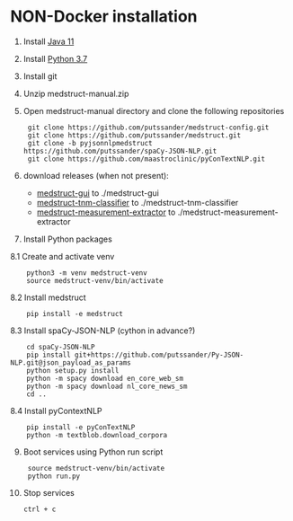 # NON-Docker installation

1. Install [Java 11](https://adoptopenjdk.net/?variant=openjdk8&jvmVariant=hotspot)
2. Install [Python 3.7](https://www.python.org/downloads/)
3. Install git
4. Unzip medstruct-manual.zip 
5. Open medstruct-manual directory and clone the following repositories

        git clone https://github.com/putssander/medstruct-config.git
        git clone https://github.com/putssander/medstruct.git
        git clone -b pyjsonnlpmedstruct https://github.com/putssander/spaCy-JSON-NLP.git        
        git clone https://github.com/maastroclinic/pyConTextNLP.git
        
6. download releases (when not present):

    - [medstruct-gui](https://github.com/putssander/medstruct-gui/releases/download/1.0.0/medstruct-gui-1.0.0.jar) to ./medstruct-gui
    - [medstruct-tnm-classifier](https://github.com/putssander/medstruct-tnm-classifier/releases/download/2.2.2/medstruct-tnm-classifier-2.2.2.jar) to ./medstruct-tnm-classifier
    - [medstruct-measurement-extractor](https://github.com/putssander/medstruct-measurement-extractractor/releases/download/2.3.0/medstruct-measurement-extractor-2.3.0.jar) to ./medstruct-measurement-extractor
        
7. Install Python packages

8.1 Create and activate venv
       
        python3 -m venv medstruct-venv
        source medstruct-venv/bin/activate
        
8.2 Install medstruct
       
        pip install -e medstruct

8.3 Install spaCy-JSON-NLP (cython in advance?)
    
        cd spaCy-JSON-NLP
        pip install git+https://github.com/putssander/Py-JSON-NLP.git@json_payload_as_params       
        python setup.py install
        python -m spacy download en_core_web_sm
        python -m spacy download nl_core_news_sm
        cd ..

8.4 Install pyContextNLP      

        pip install -e pyConTextNLP
        python -m textblob.download_corpora

9. Boot services using Python run script
        
        source medstruct-venv/bin/activate
        python run.py

10. Stop services

        ctrl + c